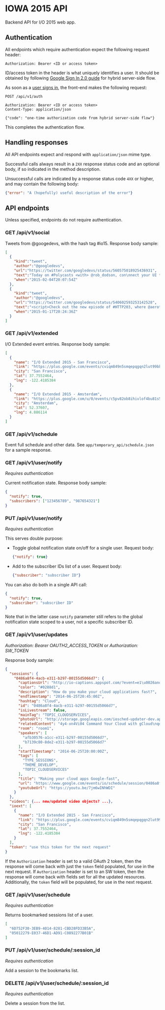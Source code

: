 # IOWA 2015 API

Backend API for I/O 2015 web app.


## Authentication

All endpoints which require authentication expect the following request header:

```
Authorization: Bearer <ID or access token>
```

ID/access token in the header is what uniquely identifies a user.
It should be obtained by following [Google Sign In 2.0 guide][signin-guide]
for hybrid server-side flow.

As soon as a [user signs in][sign-in-the-user], the front-end makes the following request:

```
POST /api/v1/auth

Authorization: Bearer <ID or access token>
Content-Type: application/json

{"code": "one-time authorization code from hybrid server-side flow"}
```

This completes the authentication flow.


## Handling responses

All API endpoints expect and respond with `application/json` mime type.

Successful calls always result in a `2XX` response status code and an optional body,
if so indicated in the method description.

Unsuccessful calls are indicated by a response status code `4XX` or higher,
and may contain the following body:

```json
{"error": "A (hopefully) useful description of the error"}
```


## API endpoints

Unless specified, endpoints do not require authentication.


### GET /api/v1/social

Tweets from @googedevs, with the hash tag #io15. Response body sample:

```json
[
  {
    "kind":"tweet",
    "author":"@googledevs",
    "url":"https://twitter.com/googledevs/status/560575018925436931",
    "text":"Today on #Polycasts <with> @rob_dodson, con\nnect your UI to data...\nautomagically! https://t.co/0z0gUsWB2G",
    "when":"2015-02-04T20:07:54Z"
  },
  {
    "kind":"tweet",
    "author":"@googledevs",
    "url":"https://twitter.com/googledevs/status/540602593253142528",
    "text":"<script>Check out the new episode of #HTTP203, where @aerotwist & @jaffathecake talk about the horrors of font downloading. http://example.com",
    "when":"2015-01-17T20:24:36Z"
  }
]
```


### GET /api/v1/extended

I/O Extended event entries. Response body sample:

```json
[
  {
    "name": "I/O Extended 2015 - San Francisco",
    "link": "https://plus.google.com/events/cviqm849n5smqepqgqn2lut99bk",
    "city": "San Francisco",
    "lat": 37.7552464,
    "lng": -122.4185384
  },
  {
    "name": "I/O Extended 2015 - Amsterdam",
    "link": "https://plus.google.com/u/0/events/c5pv82ob8ihivlof4bu81s5f64c?e=-RedirectToSandbox",
    "city": "Amsterdam",
    "lat": 52.37607,
    "lng": 4.886114
  }
]

```


### GET /api/v1/schedule

Event full schedule and other data.
See `app/temporary_api/schedule.json` for a sample response.


### GET /api/v1/user/notify

*Requires authentication*

Current notification state. Response body sample:

```json
{
  "notify": true,
  "subscribers": ["123456789", "987654321"]
}
```


### PUT /api/v1/user/notify

*Requires authentication*

This serves double purpose:

* Toggle global notification state on/off for a single user.
  Request body:

  ```json
  {"notify": true}
  ```

* Add to the subscriber IDs list of a user.
  Request body:

  ```json
  {"subscriber": "subscriber ID"}
  ```

You can also do both in a single API call:

```json
{
  "notify": true,
  "subscriber": "subscriber ID"
}
```

Note that in the latter case `notify` parameter still refers to
the global notification state scoped to a user, not a specific subscriber ID.


### GET /api/v1/user/updates

*Authorization: Bearer _OAUTH2_ACCESS_TOKEN_* or *Authorization: _SW_TOKEN_*

Response body sample:

```json
{
  "sessions": {
    "0486a8f4-4acb-e311-b297-00155d5066d7": {
      "captionsUrl": "http://io-captions.appspot.com/?event=e1\u0026android=t",
      "color": "#0288d1",
      "description": "How do you make your cloud applications fast?",
      "endTimestamp": "2014-06-25T20:45:00Z",
      "hashtag": "Cloud",
      "id": "0486a8f4-4acb-e311-b297-00155d5066d7",
      "isLivestream": false,
      "mainTag": "TOPIC_CLOUDSERVICES",
      "photoUrl": "http://storage.googleapis.com/iosched-updater-dev.appspot.com/images/sessions/__w-200-400-600-800-1000__/0486a8f4-4acb-e311-b297-00155d5066d7.jpg",
      "relatedContent": "4y4-xn4Vi04 Command Your Cloud with gCloud\nqdyNKNt2XLY Optimizing disk I/O in the cloud\nDWpBNm6lBU4 Putting Google's Network to work for You\nQ8jZHc0NS6A Building node.js applications with App Engine and Custom Runtimes\n",
      "room": "room1",
      "speakers": [
        "afb30576-a1cc-e311-b297-00155d5066d7",
        "b7139c80-8de2-e311-b297-00155d5066d7"
      ],
      "startTimestamp": "2014-06-25T20:00:00Z",
      "tags": [
        "TYPE_SESSIONS",
        "THEME_DEVELOP",
        "TOPIC_CLOUDSERVICES"
      ],
      "title": "Making your cloud apps Google-fast",
      "url": "https://www.google.com/events/io/schedule/session/0486a8f4-4acb-e311-b297-00155d5066d7",
      "youtubeUrl": "https://youtu.be/7jm6wINhWDI"
    }
  },
  "videos": {... new/updated video objects? ...},
  "ioext": [
    {
      "name": "I/O Extended 2015 - San Francisco",
      "link": "https://plus.google.com/events/cviqm849n5smqepqgqn2lut99bk",
      "city": "San Francisco",
      "lat": 37.7552464,
      "lng": -122.4185384
    }
  ],
  "token": "use this token for the next request"
}
```

If the `Authorization` header is set to a valid OAuth 2 token, then the response will come back with
just the `token` field populated, for use in the next request.
If `Authorization` header is set to an SW token, then the response will come back with fields
set for all the updated resources. Additionally, the `token` field will be populated, for use in
the next request.


### GET /api/v1/user/schedule

*Requires authentication*

Returns bookmarked sessions list of a user.

```json
[
  "6D752F30-3EB9-4014-8281-CBD28FD33B5A",
  "05012279-E037-46D1-AD91-C0892277B01B"
]
```


### PUT /api/v1/user/schedule/:session_id

*Requires authentication*

Add a session to the bookmarks list.


### DELETE /api/v1/user/schedule/:session_id

*Requires authentication*

Delete a session from the list.


[signin-guide]: https://developers.google.com/identity/sign-in/web/server-side-flow
[sign-in-the-user]: https://developers.google.com/identity/sign-in/web/server-side-flow#step_5_sign_in_the_user
